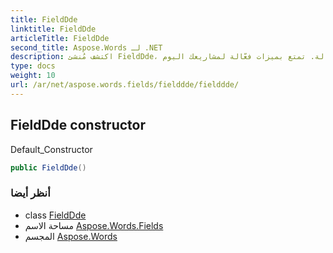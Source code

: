 ```yaml
---
title: FieldDde
linktitle: FieldDde
articleTitle: FieldDde
second_title: Aspose.Words لـ .NET
description: اكتشف مُنشئ FieldDde، الحل الأمثل للتكامل السلس والبرمجة الفعّالة. تمتع بميزات فعّالة لمشاريعك اليوم!
type: docs
weight: 10
url: /ar/net/aspose.words.fields/fielddde/fielddde/
---
```

## FieldDde constructor

Default_Constructor

```csharp
public FieldDde()
```

### أنظر أيضا

* class [FieldDde](../)
* مساحة الاسم [Aspose.Words.Fields](../../../aspose.words.fields/)
* المجسم [Aspose.Words](../../../)
